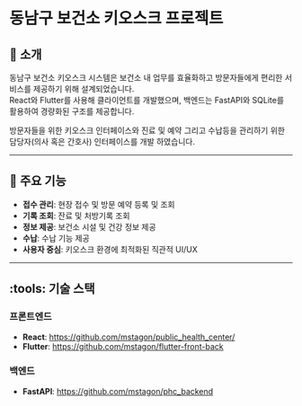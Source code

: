 # 동남구 보건소 키오스크 프로젝트

## :book: 소개

동남구 보건소 키오스크 시스템은 보건소 내 업무를 효율화하고 방문자들에게 편리한 서비스를 제공하기 위해 설계되었습니다.  
React와 Flutter를 사용해 클라이언트를 개발했으며, 백엔드는 FastAPI와 SQLite를 활용하여 경량화된 구조를 제공합니다.

방문자들을 위한 키오스크 인터페이스와 진료 및 예약 그리고 수납등을 관리하기 위한 담당자(의사 혹은 간호사) 인터페이스를 개발 하였습니다.

---

## :rocket: 주요 기능

- **접수 관리**: 현장 접수 및 방문 예약 등록 및 조회
- **기록 조회**: 잔료 및 처방기록 조회
- **정보 제공**: 보건소 시설 및 건강 정보 제공
- **수납**: 수납 기능 제공
- **사용자 중심**: 키오스크 환경에 최적화된 직관적 UI/UX

---

## :tools: 기술 스택

### 프론트엔드
- **React**: https://github.com/mstagon/public_health_center/
- **Flutter**: https://github.com/mstagon/flutter-front-back

### 백엔드
- **FastAPI**: https://github.com/mstagon/phc_backend


